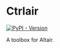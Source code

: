 # Ctrlair

[![PyPI - Version](https://img.shields.io/pypi/v/ctrlair)](https://pypi.org/project/ctrlair/)

A toolbox for Altair.
